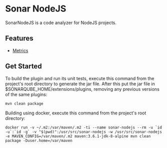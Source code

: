 # Sonar NodeJS
SonarNodeJS is a code analyzer for NodeJS projects.

## Features
* [Metrics](https://github.com/Murilovisque/sonar-nodejs/blob/master/docs/metrics.md)

## Get Started

To build the plugin and run its unit tests, execute this command from the project's root directory to generate the jar file. After this put the jar file in $SONARQUBE_HOME/extensions/plugins, removing any previous versions of the same plugins:
```
mvn clean package
```

Building using docker, execute this command from the project's root directory:
```
docker run -v ~/.m2:/var/maven/.m2 -ti --name sonar-nodejs --rm -u `id -u`:`id -g` -v "$(pwd)":/usr/src/sonar-nodejs -w /usr/src/sonar-nodejs -e MAVEN_CONFIG=/var/maven/.m2 maven:3.6.1-jdk-8-alpine mvn clean package -Duser.home=/var/maven
```
